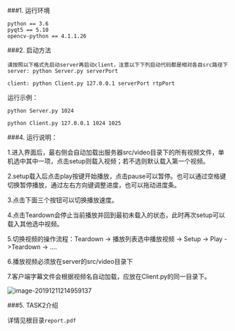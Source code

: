 ###1. 运行环境

```
python == 3.6
pyqt5 == 5.10
opencv-python == 4.1.1.26
```



###2. 启动方法

```
请按照以下格式先启动server再启动client，注意以下下列启动代码都是相对各自src路径下
server: python Server.py serverPort

client: python Client.py 127.0.0.1 serverPort rtpPort
```

运行示例：

```
python Server.py 1024

python Client.py 127.0.0.1 1024 1025
```



###4. 运行说明：

1.进入界面后，最右侧会自动加载出服务器src/video目录下的所有视频文件，单机选中其中一项，点击setup则载入视频；若不选则默认载入第一个视频。

2.setup载入后点击play按键开始播放，点击pause可以暂停。也可以通过空格键切换暂停播放，通过左右方向键调整进度，也可以拖动进度条。

3.点击下面三个按钮可以切换播放速度。

4.点击Teardown会停止当前播放并回到最初未载入的状态，此时再次setup可以载入其他选中视频。

5.切换视频的操作流程：Teardown -> 播放列表选中播放视频 -> Setup -> Play ->Teardown -> ....

6.播放视频必须放在server的src/video目录下

7.客户端字幕文件会根据视频名自动加载，应放在Client.py的同一目录下。

![image-20191211214959137](https://tva1.sinaimg.cn/large/006tNbRwly1g9t4f7ir1dj31l40u07wh.jpg)



###5. TASK2介绍

详情见根目录`report.pdf`
